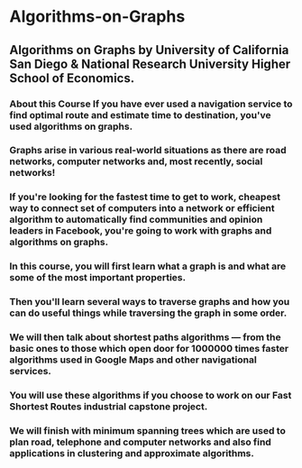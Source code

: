 # Algorithms-on-Graphs

## Algorithms on Graphs by University of California San Diego & National Research University Higher School of Economics.
### About this Course If you have ever used a navigation service to find optimal route and estimate time to destination, you've used algorithms on graphs. 
### Graphs arise in various real-world situations as there are road networks, computer networks and, most recently, social networks! 
### If you're looking for the fastest time to get to work, cheapest way to connect set of computers into a network or efficient algorithm to automatically find communities and opinion leaders in Facebook, you're going to work with graphs and algorithms on graphs. 
### In this course, you will first learn what a graph is and what are some of the most important properties. 
### Then you'll learn several ways to traverse graphs and how you can do useful things while traversing the graph in some order. 
### We will then talk about shortest paths algorithms — from the basic ones to those which open door for 1000000 times faster algorithms used in Google Maps and other navigational services. 
### You will use these algorithms if you choose to work on our Fast Shortest Routes industrial capstone project. 
### We will finish with minimum spanning trees which are used to plan road, telephone and computer networks and also find applications in clustering and approximate algorithms.

